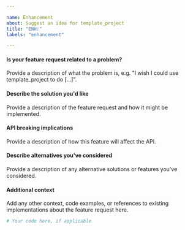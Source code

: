 ```yaml
---

name: Enhancement
about: Suggest an idea for template_project
title: "ENH:"
labels: "enhancement"

---
```


#### Is your feature request related to a problem?

Provide a description of what the problem is, e.g. "I wish I could use
template_project to do [...]".

#### Describe the solution you'd like

Provide a description of the feature request and how it might be implemented.

#### API breaking implications

Provide a description of how this feature will affect the API.

#### Describe alternatives you've considered

Provide a description of any alternative solutions or features you've considered.

#### Additional context

Add any other context, code examples, or references to existing implementations about
the feature request here.

```python
# Your code here, if applicable
```
